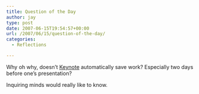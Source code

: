 ```yaml
---
title: Question of the Day
author: jay
type: post
date: 2007-06-15T19:54:57+00:00
url: /2007/06/15/question-of-the-day/
categories:
  - Reflections

---
```

Why oh why, doesn’t [Keynote][1] automatically save work? Especially two days before one’s presentation?

Inquiring minds would really like to know.

 [1]: http://www.apple.com/iwork/keynote/